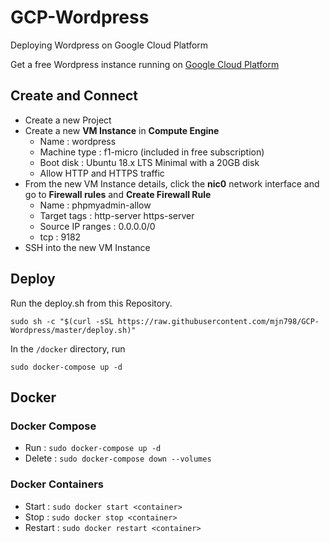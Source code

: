 # GCP-Wordpress
Deploying Wordpress on Google Cloud Platform

Get a free Wordpress instance running on [Google Cloud Platform](https://cloud.google.com/)

## Create and Connect

* Create a new Project
* Create a new __VM Instance__ in __Compute Engine__
  * Name : wordpress
  * Machine type : f1-micro (included in free subscription)
  * Boot disk : Ubuntu 18.x LTS Minimal with a 20GB disk
  * Allow HTTP and HTTPS traffic
* From the new VM Instance details, click the __nic0__ network interface and go to __Firewall rules__ and __Create Firewall Rule__
  * Name : phpmyadmin-allow
  * Target tags : http-server https-server
  * Source IP ranges : 0.0.0.0/0
  * tcp : 9182
* SSH into the new VM Instance

## Deploy

Run the deploy.sh from this Repository.

`
sudo sh -c "$(curl -sSL https://raw.githubusercontent.com/mjn798/GCP-Wordpress/master/deploy.sh)"
`

In the `/docker` directory, run

`
sudo docker-compose up -d
`

## Docker

### Docker Compose

* Run : `sudo docker-compose up -d`
* Delete : `sudo docker-compose down --volumes`

### Docker Containers

* Start : `sudo docker start <container>`
* Stop : `sudo docker stop <container>`
* Restart : `sudo docker restart <container>`
